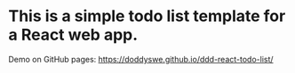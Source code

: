# This is a simple todo list template for a React web app.
Demo on GitHub pages: https://doddyswe.github.io/ddd-react-todo-list/
